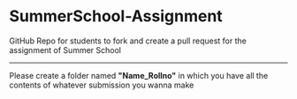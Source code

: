 # SummerSchool-Assignment
GitHub Repo for students to fork and create a pull request for the assignment of Summer School

---


Please create a folder named  **"Name_Rollno"** in which you have all the contents of whatever submission you wanna make
